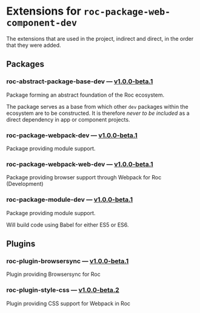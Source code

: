 # Extensions for `roc-package-web-component-dev`

The extensions that are used in the project, indirect and direct, in the order that they were added.

## Packages
### roc-abstract-package-base-dev — [v1.0.0-beta.1](https://www.npmjs.com/package/roc-abstract-package-base-dev)
Package forming an abstract foundation of the Roc ecosystem.

The package serves as a base from which other `dev` packages within the ecosystem are to be constructed.
It is therefore _never to be included_ as a direct dependency in app or component projects.

### roc-package-webpack-dev — [v1.0.0-beta.1](https://www.npmjs.com/package/roc-package-webpack-dev)
Package providing module support.

### roc-package-webpack-web-dev — [v1.0.0-beta.1](https://www.npmjs.com/package/roc-package-webpack-web-dev)
Package providing browser support through Webpack for Roc (Development)

### roc-package-module-dev — [v1.0.0-beta.1](https://www.npmjs.com/package/roc-package-module-dev)
Package providing module support.

Will build code using Babel for either ES5 or ES6.

## Plugins
### roc-plugin-browsersync — [v1.0.0-beta.1](https://www.npmjs.com/package/roc-plugin-browsersync)
Plugin providing Browsersync for Roc

### roc-plugin-style-css — [v1.0.0-beta.2](https://www.npmjs.com/package/roc-plugin-style-css)
Plugin providing CSS support for Webpack in Roc
